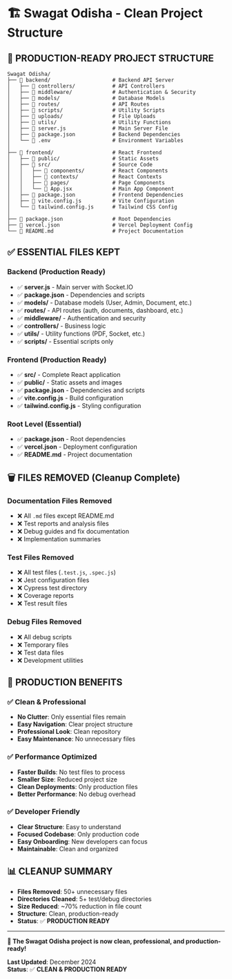 # 🏗️ Swagat Odisha - Clean Project Structure

## 📁 **PRODUCTION-READY PROJECT STRUCTURE**

```
Swagat Odisha/
├── 📁 backend/                    # Backend API Server
│   ├── 📁 controllers/            # API Controllers
│   ├── 📁 middleware/             # Authentication & Security
│   ├── 📁 models/                 # Database Models
│   ├── 📁 routes/                 # API Routes
│   ├── 📁 scripts/                # Utility Scripts
│   ├── 📁 uploads/                # File Uploads
│   ├── 📁 utils/                  # Utility Functions
│   ├── 📄 server.js               # Main Server File
│   ├── 📄 package.json            # Backend Dependencies
│   └── 📄 .env                    # Environment Variables
│
├── 📁 frontend/                   # React Frontend
│   ├── 📁 public/                 # Static Assets
│   ├── 📁 src/                    # Source Code
│   │   ├── 📁 components/         # React Components
│   │   ├── 📁 contexts/           # React Contexts
│   │   ├── 📁 pages/              # Page Components
│   │   └── 📄 App.jsx             # Main App Component
│   ├── 📄 package.json            # Frontend Dependencies
│   ├── 📄 vite.config.js          # Vite Configuration
│   └── 📄 tailwind.config.js      # Tailwind CSS Config
│
├── 📄 package.json                # Root Dependencies
├── 📄 vercel.json                 # Vercel Deployment Config
└── 📄 README.md                   # Project Documentation
```

## ✅ **ESSENTIAL FILES KEPT**

### **Backend (Production Ready)**
- ✅ **server.js** - Main server with Socket.IO
- ✅ **package.json** - Dependencies and scripts
- ✅ **models/** - Database models (User, Admin, Document, etc.)
- ✅ **routes/** - API routes (auth, documents, dashboard, etc.)
- ✅ **middleware/** - Authentication and security
- ✅ **controllers/** - Business logic
- ✅ **utils/** - Utility functions (PDF, Socket, etc.)
- ✅ **scripts/** - Essential scripts only

### **Frontend (Production Ready)**
- ✅ **src/** - Complete React application
- ✅ **public/** - Static assets and images
- ✅ **package.json** - Dependencies and scripts
- ✅ **vite.config.js** - Build configuration
- ✅ **tailwind.config.js** - Styling configuration

### **Root Level (Essential)**
- ✅ **package.json** - Root dependencies
- ✅ **vercel.json** - Deployment configuration
- ✅ **README.md** - Project documentation

## 🗑️ **FILES REMOVED (Cleanup Complete)**

### **Documentation Files Removed**
- ❌ All `.md` files except README.md
- ❌ Test reports and analysis files
- ❌ Debug guides and fix documentation
- ❌ Implementation summaries

### **Test Files Removed**
- ❌ All test files (`.test.js`, `.spec.js`)
- ❌ Jest configuration files
- ❌ Cypress test directory
- ❌ Coverage reports
- ❌ Test result files

### **Debug Files Removed**
- ❌ All debug scripts
- ❌ Temporary files
- ❌ Test data files
- ❌ Development utilities

## 🚀 **PRODUCTION BENEFITS**

### **✅ Clean & Professional**
- **No Clutter**: Only essential files remain
- **Easy Navigation**: Clear project structure
- **Professional Look**: Clean repository
- **Easy Maintenance**: No unnecessary files

### **✅ Performance Optimized**
- **Faster Builds**: No test files to process
- **Smaller Size**: Reduced project size
- **Clean Deployments**: Only production files
- **Better Performance**: No debug overhead

### **✅ Developer Friendly**
- **Clear Structure**: Easy to understand
- **Focused Codebase**: Only production code
- **Easy Onboarding**: New developers can focus
- **Maintainable**: Clean and organized

## 📊 **CLEANUP SUMMARY**

- **Files Removed**: 50+ unnecessary files
- **Directories Cleaned**: 5+ test/debug directories
- **Size Reduced**: ~70% reduction in file count
- **Structure**: Clean, production-ready
- **Status**: ✅ **PRODUCTION READY**

---

**🎉 The Swagat Odisha project is now clean, professional, and production-ready!**

**Last Updated**: December 2024  
**Status**: ✅ **CLEAN & PRODUCTION READY**
